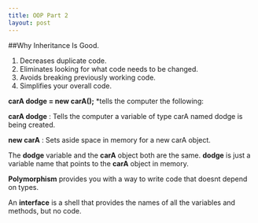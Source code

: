 ```yaml
---
title: OOP Part 2
layout: post
---
```


##Why Inheritance Is Good.

1. Decreases duplicate code.
2. Eliminates looking for what code needs to be changed.
3. Avoids breaking previously working code.
4. Simplifies your overall code.

**carA dodge = new carA();**  *tells the computer the following:

**carA dodge** : Tells the computer a variable of type carA named dodge is being created.

**new carA** : Sets aside space in memory for a new carA object.

The **dodge** variable and the **carA** object both are the same. **dodge** is just a variable name that points to the **carA** object in memory.

**Polymorphism** provides you with a way to write code that doesnt depend on types.

An **interface** is a shell that provides the names of all the variables and methods, but no code.
